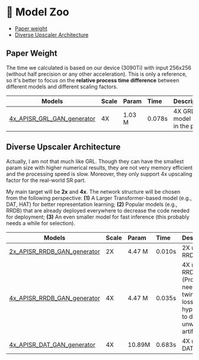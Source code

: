 # :european_castle: Model Zoo

- [Paper weight](#for-paper-weight)
- [Diverse Upscaler Architecture](#for-diverse-upscaler)



## Paper Weight
The time we calculated is based on our device (3090Ti) with input 256x256 (without half precision or any other acceleration). This is only a reference, so it's better to focus on the **relative process time difference** between different models and different scaling factors.

| Models                                                                                                                          | Scale | Param |  Time | Description                                  |
| ------------------------------------------------------------------------------------------------------------------------------- | :---- | :-----| :-----  | :------------------------------------------- |
| [4x_APISR_GRL_GAN_generator](https://github.com/Kiteretsu77/APISR/releases/download/v0.1.0/4x_APISR_GRL_GAN_generator.pth)      | 4X    | 1.03 M | 0.078s | 4X GRL model used in the paper               |




## Diverse Upscaler Architecture

Actually, I am not that much like GRL. Though they can have the smallest param size with higher numerical results, they are not very memory efficient and the processing speed is slow. Moreover, they only support 4x upscaling factor for the real-world SR part.

My main target will be **2x** and **4x**. The network structure will be chosen from the following perspective: **(1)** A Larger Transformer-based model (e.g., DAT, HAT) for better representation learning; **(2)** Popular models (e.g., RRDB) that are already deployed everywhere to decrease the code needed for deployment; **(3)** An even smaller model for fast inference (this probably needs a while for selection).


| Models                                                                                                                          | Scale | Param | Time | Description                                  |
| ------------------------------------------------------------------------------------------------------------------------------- | :---- | :----- | :---- | :------------------------------------------- |
| [2x_APISR_RRDB_GAN_generator](https://github.com/Kiteretsu77/APISR/releases/download/v0.1.0/2x_APISR_RRDB_GAN_generator.pth)    | 2X    | 4.47 M | 0.010s | 2X upscaler by RRDB-6blocks                  |
| [4x_APISR_RRDB_GAN_generator](https://github.com/Kiteretsu77/APISR/releases/download/v0.2.0/4x_APISR_RRDB_GAN_generator.pth)    | 4X    | 4.47 M | 0.035s | 4X upscaler by RRDB-6blocks (Probably needs to tune twin perceptual loss hyperparameter to decrease unwanted color artifacts)                 |
| [4x_APISR_DAT_GAN_generator](https://github.com/Kiteretsu77/APISR/releases/download/v0.3.0/4x_APISR_DAT_GAN_generator.pth)      | 4X    | 10.89M | 0.683s | 4X upscaler by DAT-Small                     |
